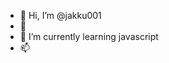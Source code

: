- 👋 Hi, I’m @jakku001
- 👀 
- 🌱 I’m currently learning javascript
- 📫 

<!---
jakku001/jakku001 is a ✨ special ✨ repository because its `README.md` (this file) appears on your GitHub profile.
You can click the Preview link to take a look at your changes.
--->
